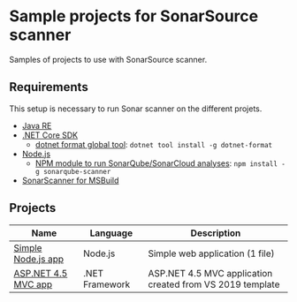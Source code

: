 # Sample projects for SonarSource scanner

Samples of projects to use with SonarSource scanner.

## Requirements

This setup is necessary to run Sonar scanner on the different projets.

- [Java RE](https://java.com/en/download/)
- [.NET Core SDK](https://dotnet.microsoft.com/download)
  - [dotnet format global tool](https://github.com/dotnet/format): `dotnet tool install -g dotnet-format`
- [Node.js](https://nodejs.org/)
  - [NPM module to run SonarQube/SonarCloud analyses](https://www.npmjs.com/package/sonarqube-scanner): `npm install -g sonarqube-scanner`
- [SonarScanner for MSBuild](https://sonarcloud.io/documentation/analysis/scan/sonarscanner-for-msbuild)

## Projects

Name | Language | Description
---- | -------- | -----------
[Simple Node.js app](./nodejs/simple-app/README.md) | Node.js | Simple web application (1 file)
[ASP.NET 4.5 MVC app](./dotnet/WebApp45/README.md) | .NET Framework | ASP.NET 4.5 MVC application created from VS 2019 template
